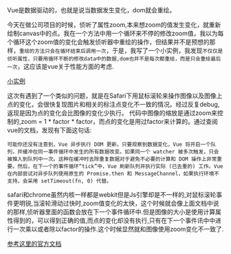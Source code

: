 Vue是数据驱动的，也就是说当数据发生变化，dom就会重绘。

今天在做公司项目的时候，侦听了属性zoom,本来想zoom的值发生变化，就重新绘制canvas中的点。我在一个方法中用一个循环来不停的修改zoom值，我以为每个循环这个zoom值的变化会触发侦听器中重绘的操作，但结果并不是预想的那样，`重绘的方法只会在循环结束后调用一次`，于是，我写了一个小实例，我发现`不仅仅是侦听属性，只要用循环不断的修改data中的数据,dom也并不是每次都重绘，而是只会重绘最后一次`，这应该是vue关于性能方面的考虑.

[小实例](https://github.com/AILINGANGEL/VuePractice/blob/master/Watch.html)


这次有遇到了一个类似的问题，就是在Safari下用鼠标滚轮来操作图像以及图像上点的变化，会很快复现图片和相关的标注点变化不一致的情况。经过反复debug,返现是因为点的变化会比图像的变化少执行。 代码中图像的缩放是通过zoom来控制的,zoom = 1 * factor * factor，而点的变化是用过factor来计算的。通过查阅vue的文档，发现有下面这句话:

```
可能你还没有注意到，Vue 异步执行 DOM 更新。只要观察到数据变化，Vue 将开启一个队列，并缓冲在同一事件循环中发生的所有数据改变。如果同一个 watcher 被多次触发，只会被推入到队列中一次。这种在缓冲时去除重复数据对于避免不必要的计算和 DOM 操作上非常重要。然后，在下一个的事件循环“tick”中，Vue 刷新队列并执行实际 (已去重的) 工作。Vue 在内部尝试对异步队列使用原生的 Promise.then 和 MessageChannel，如果执行环境不支持，会采用 setTimeout(fn, 0) 代替。
```

safari和chrome虽然内核一样都是webkit但是Js引擎却是不一样的,对鼠标滚轮事件更明锐,当滚轮滑动过快时,zoom值变化的太快，这个时候就会像上面文档中说的那样,侦听器里面的函数会放在下一个事件循环中.但是图像的大小是使用计算属性得到的，可以得到正确的值,而点的变化却没有执行,只有在下一个事件讯中中进行一次乘以或者除以factor的操作.这个时候显然就和图像使用zoom变化不一致了.


[参考这里的官方文档](https://cn.vuejs.org/v2/guide/reactivity.html#%E5%BC%82%E6%AD%A5%E6%9B%B4%E6%96%B0%E9%98%9F%E5%88%97)